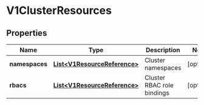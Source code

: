 # V1ClusterResources

## Properties
Name | Type | Description | Notes
------------ | ------------- | ------------- | -------------
**namespaces** | [**List&lt;V1ResourceReference&gt;**](V1ResourceReference.md) | Cluster namespaces |  [optional]
**rbacs** | [**List&lt;V1ResourceReference&gt;**](V1ResourceReference.md) | Cluster RBAC role bindings |  [optional]
